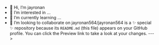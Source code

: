 - 👋 Hi, I’m jayronan
- 👀 I’m interested in ...
- 🌱 I’m currently learning ...
- 💞️ I’m looking to collaborate on 
jayronan564/jayronan564 is a ✨ special ✨ repository because its `README.md` (this file) appears on your GitHub profile.
You can click the Preview link to take a look at your changes.
--->

